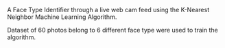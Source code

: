 A Face Type Identifier through a live web cam feed using the K-Nearest Neighbor Machine Learning Algorithm. 


Dataset of 60 photos belong to 6 different face type were used to train the algorithm. 




